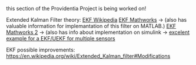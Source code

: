 this section of the Providentia Project is being worked on!

Extended Kalman Filter theory:
[EKF Wikipedia](https://en.wikipedia.org/wiki/Extended_Kalman_filter)
[EKF Mathworks](https://www.mathworks.com/help/driving/ug/extended-kalman-filters.html) -> (also has valuable information for implemantation of this filter on MATLAB.)
[EKF Mathworks 2](https://www.mathworks.com/help/control/ref/ekf_block.html) -> (also has info about implementation on simulink -> [excelent example for a EKF/UEKF for multiple sensors](https://www.mathworks.com/help/control/ug/multirate-nonlinear-state-estimation-in-simulink.html)

EKF possible improvements:
https://en.wikipedia.org/wiki/Extended_Kalman_filter#Modifications
